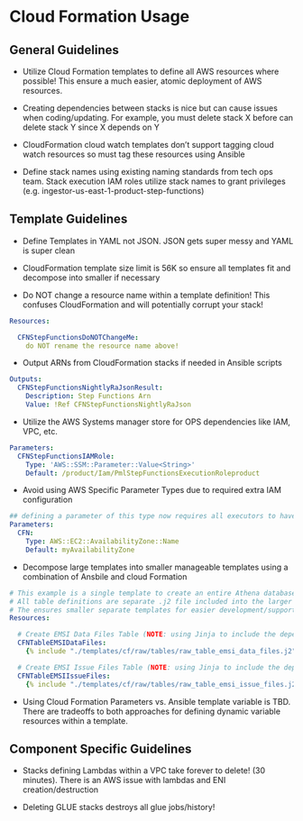 # Cloud Formation Usage

## General Guidelines

* Utilize Cloud Formation templates to define all AWS resources where possible! This ensure a much easier, atomic deployment of AWS resources.

* Creating dependencies between stacks is nice but can cause issues when coding/updating. For example, you must delete stack X before can delete stack Y since X depends on Y

* CloudFormation cloud watch templates don’t support tagging cloud watch resources so must tag these resources using Ansible

* Define stack names using existing naming standards from tech ops team. Stack execution IAM roles utilize stack names to grant privileges (e.g. ingestor-us-east-1-product-step-functions)

## Template Guidelines

* Define Templates in YAML not JSON. JSON gets super messy and YAML is super clean

* CloudFormation template size limit is 56K so ensure all templates fit and decompose into smaller if necessary

* Do NOT change a resource name within a template definition! This confuses CloudFormation and will potentially corrupt your stack!
```yaml
Resources:

  CFNStepFunctionsDoNOTChangeMe:
    do NOT rename the resource name above!
```

* Output ARNs from CloudFormation stacks if needed in Ansible scripts
```yaml
Outputs:
  CFNStepFunctionsNightlyRaJsonResult:
    Description: Step Functions Arn
    Value: !Ref CFNStepFunctionsNightlyRaJson
```

* Utilize the AWS Systems manager store for OPS dependencies like IAM, VPC, etc.
```yaml
Parameters:
  CFNStepFunctionsIAMRole:
    Type: 'AWS::SSM::Parameter::Value<String>'
    Default: /product/Iam/PmlStepFunctionsExecutionRoleproduct
```

* Avoid using AWS Specific Parameter Types due to required extra IAM configuration
```yaml
## defining a parameter of this type now requires all executors to have extra EC2/IAM permissions
Parameters:
  CFN:
    Type: AWS::EC2::AvailabilityZone::Name
    Default: myAvailabilityZone
```

* Decompose large templates into smaller manageable templates using a combination of Ansbile and cloud Formation
```yaml
# This example is a single template to create an entire Athena database with all table definitions
# All table definitions are separate .j2 file included into the larger .j2 file
# The ensures smaller separate templates for easier development/supportability
Resources:

  # Create EMSI Data Files Table (NOTE: using Jinja to include the dependent template)
  CFNTableEMSIDataFiles:
    {% include "./templates/cf/raw/tables/raw_table_emsi_data_files.j2" %}

  # Create EMSI Issue Files Table (NOTE: using Jinja to include the dependent template)
  CFNTableEMSIIssueFiles:
    {% include "./templates/cf/raw/tables/raw_table_emsi_issue_files.j2" %}
```

* Using Cloud Formation Parameters vs. Ansible template variable is TBD. There are tradeoffs to both approaches for defining dynamic variable resources within a template.

## Component Specific Guidelines

* Stacks defining Lambdas within a VPC take forever to delete! (30 minutes). There is an AWS issue with lambdas and ENI creation/destruction

* Deleting GLUE stacks destroys all glue jobs/history!
